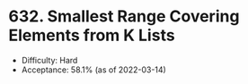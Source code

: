 # 632. Smallest Range Covering Elements from K Lists
- Difficulty: Hard
- Acceptance: 58.1% (as of 2022-03-14)
